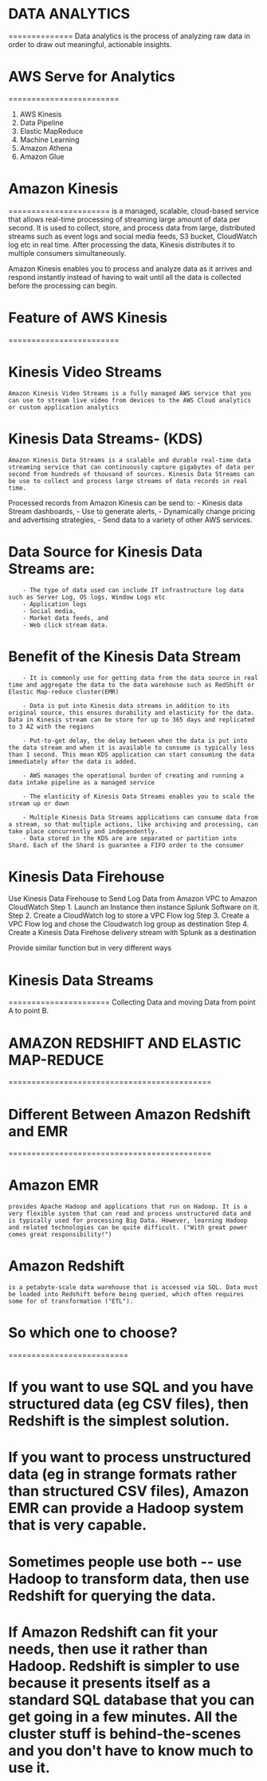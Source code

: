 # DATA ANALYTICS
==============
Data analytics 
    is the process of analyzing raw data in order to draw out meaningful, actionable insights.

# AWS Serve for Analytics
========================
1. AWS Kinesis
2. Data Pipeline
3. Elastic MapReduce
4. Machine Learning
5. Amazon Athena
7. Amazon Glue

# Amazon Kinesis 
======================
    is a managed, scalable, cloud-based service that allows real-time processing of streaming large amount of data per second. It is used to collect, store, and process data from large, distributed streams such as event logs and social media feeds, S3 bucket, CloudWatch log etc in real time. After processing the data, Kinesis distributes it to multiple consumers simultaneously.

   Amazon Kinesis enables you to process and analyze data as it arrives and respond instantly instead of having to wait until all the data is collected before the processing can begin.

# Feature of AWS Kinesis
========================
# Kinesis Video Streams
    Amazon Kinesis Video Streams is a fully managed AWS service that you can use to stream live video from devices to the AWS Cloud analytics or custom application analytics
# Kinesis Data Streams- (KDS)
    Amazon Kinesis Data Streams is a scalable and durable real-time data streaming service that can continuously capture gigabytes of data per second from hundreds of thousand of sources. Kinesis Data Streams can be use to collect and process large streams of data records in real time.

   Processed records from Amazon Kinesis can be send to:
    - Kinesis data Stream dashboards, 
    - Use to generate alerts, 
    - Dynamically change pricing and advertising strategies,
    - Send data to a variety of other AWS services.

#   Data Source for Kinesis Data Streams are:
        - The type of data used can include IT infrastructure log data such as Server Log, OS logs, Window Logs etc
        - Application logs
        - Social media, 
        - Market data feeds, and 
        - Web click stream data. 
#   Benefit of the Kinesis Data Stream
        - It is commonly use for getting data from the data source in real time and aggregate the data to the data warehouse such as RedShift or Elastic Map-reduce cluster(EMR)

        - Data is put into Kinesis data streams in addition to its original source, this ensures durability and elasticity for the data. Data in Kinesis stream can be store for up to 365 days and replicated to 3 AZ with the regions

        - Put-to-get delay, the delay between when the data is put into the data stream and when it is available to consume is typically less than 1 second. This mean KDS application can start consuming the data immediately after the data is added.

        - AWS manages the operational burden of creating and running a data intake pipeline as a managed service
        
        - The elasticity of Kinesis Data Streams enables you to scale the stream up or down

        - Multiple Kinesis Data Streams applications can consume data from a stream, so that multiple actions, like archiving and processing, can take place concurrently and independently.
        - Data stored in the KDS are are separated or partition into Shard. Each of the Shard is guarantee a FIFO order to the consumer
        
# Kinesis Data Firehouse

Use Kinesis Data Firehouse to Send Log Data from Amazon VPC to Amazon CloudWatch
Step 1. Launch an Instance then instance Splunk Software on it.
Step 2. Create a CloudWatch log to store a VPC Flow log
Step 3. Create a VPC Flow log and chose the Cloudwatch log group as destination
Step 4. Create a Kinesis Data Firehose delivery stream with Splunk as a destination




Provide similar function but in very different ways

# Kinesis Data Streams
======================
Collecting Data and moving Data from point A to point B.





# AMAZON REDSHIFT AND ELASTIC MAP-REDUCE
============================================

# Different Between Amazon Redshift and EMR
============================================
# Amazon EMR 
    provides Apache Hadoop and applications that run on Hadoop. It is a very flexible system that can read and process unstructured data and is typically used for processing Big Data. However, learning Hadoop and related technologies can be quite difficult. ("With great power comes great responsibility!")

# Amazon Redshift 
    is a petabyte-scale data warehouse that is accessed via SQL. Data must be loaded into Redshift before being queried, which often requires some for of transformation ("ETL").

# So which one to choose?
==========================

# If you want to use SQL and you have structured data (eg CSV files), then Redshift is the simplest solution.

# If you want to process unstructured data (eg in strange formats rather than structured CSV files), Amazon EMR can provide a Hadoop system that is very capable.

# Sometimes people use both -- use Hadoop to transform data, then use Redshift for querying the data.

# If Amazon Redshift can fit your needs, then use it rather than Hadoop. Redshift is simpler to use because it presents itself as a standard SQL database that you can get going in a few minutes. All the cluster stuff is behind-the-scenes and you don't have to know much to use it.

